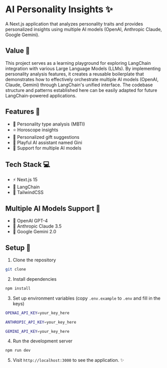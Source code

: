 # AI Personality Insights ✨

A Next.js application that analyzes personality traits and provides personalized insights using multiple AI models (OpenAI, Anthropic Claude, Google Gemini).

## Value 🌟

This project serves as a learning playground for exploring LangChain integration with various Large Language Models (LLMs). By implementing personality analysis features, it creates a reusable boilerplate that demonstrates how to effectively orchestrate multiple AI models (OpenAI, Claude, Gemini) through LangChain's unified interface. The codebase structure and patterns established here can be easily adapted for future LangChain-powered applications.

## Features 🎨

- 🧠 Personality type analysis (MBTI)
- ⭐ Horoscope insights
- 🎁 Personalized gift suggestions
- 🤖 Playful AI assistant named Gini
- 🔄 Support for multiple AI models

## Tech Stack 💻

- ⚡ Next.js 15
- 🔗 LangChain
- 🎨 TailwindCSS

## Multiple AI Models Support 🤖

- 🧠 OpenAI GPT-4
- 🔮 Anthropic Claude 3.5
- 🌟 Google Gemini 2.0

## Setup 🚀

1. Clone the repository

```bash
git clone
```

2. Install dependencies

```bash
npm install
```

3. Set up environment variables (copy `.env.example` to `.env` and fill in the keys)

```bash
OPENAI_API_KEY=your_key_here

ANTHROPIC_API_KEY=your_key_here

GEMINI_API_KEY=your_key_here
```

4. Run the development server

```bash
npm run dev
```

5. Visit `http://localhost:3000` to see the application. ✨
